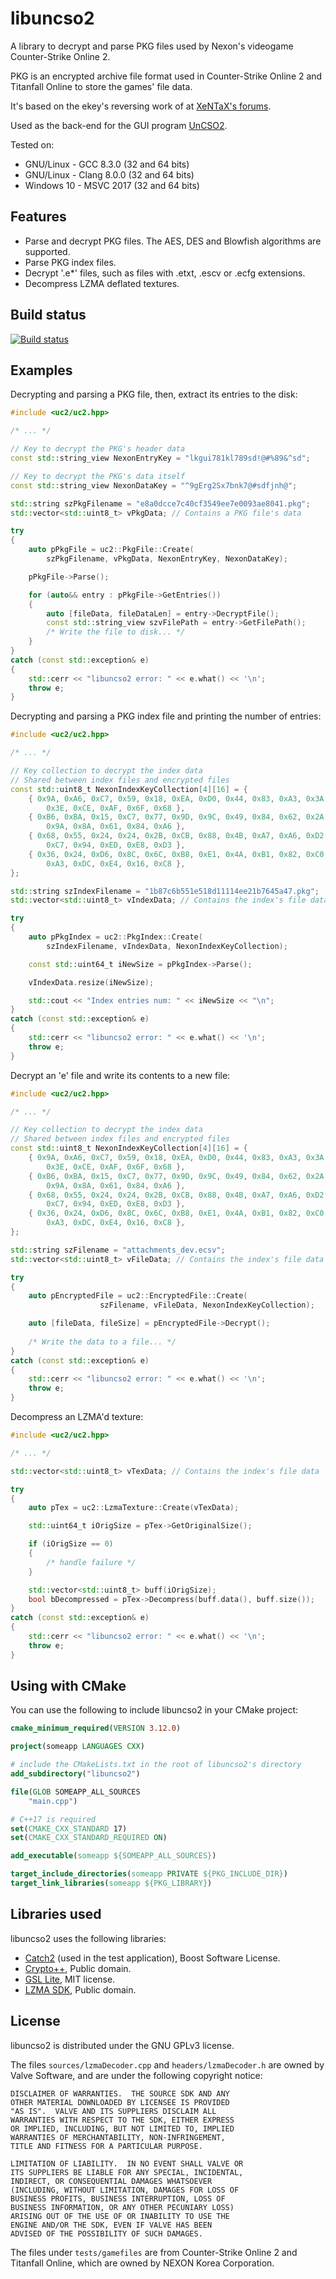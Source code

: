 # libuncso2

A library to decrypt and parse PKG files used by Nexon's videogame Counter-Strike Online 2.

PKG is an encrypted archive file format used in Counter-Strike Online 2 and Titanfall Online to store the games' file data.

It's based on the ekey's reversing work of at [XeNTaX's forums](https://forum.xentax.com/viewtopic.php?f=21&t=11117).

Used as the back-end for the GUI program [UnCSO2](https://github.com/L-Leite/UnCSO2).

Tested on:
- GNU/Linux - GCC 8.3.0 (32 and 64 bits)
- GNU/Linux - Clang 8.0.0 (32 and 64 bits)
- Windows 10 - MSVC 2017 (32 and 64 bits)

## Features

- Parse and decrypt PKG files. The AES, DES and Blowfish algorithms are supported.
- Parse PKG index files.
- Decrypt '.e*' files, such as files with .etxt, .escv or .ecfg extensions.
- Decompress LZMA deflated textures.

## Build status

[![Build status](https://ci.appveyor.com/api/projects/status/oygibb8s9c3xxdba/branch/master?svg=true)](https://ci.appveyor.com/project/L-Leite/libuncso2/branch/master)

## Examples

Decrypting and parsing a PKG file, then, extract its entries to the disk:

```cpp
#include <uc2/uc2.hpp>

/* ... */

// Key to decrypt the PKG's header data
const std::string_view NexonEntryKey = "lkgui781kl789sd!@#%89&^sd";

// Key to decrypt the PKG's data itself
const std::string_view NexonDataKey = "^9gErg2Sx7bnk7@#sdfjnh@";

std::string szPkgFilename = "e8a0dcce7c40cf3549ee7e0093ae8041.pkg";
std::vector<std::uint8_t> vPkgData; // Contains a PKG file's data

try
{
    auto pPkgFile = uc2::PkgFile::Create(
        szPkgFilename, vPkgData, NexonEntryKey, NexonDataKey);

    pPkgFile->Parse();

    for (auto&& entry : pPkgFile->GetEntries())
    {
        auto [fileData, fileDataLen] = entry->DecryptFile();
        const std::string_view szvFilePath = entry->GetFilePath();
        /* Write the file to disk... */
    }
}
catch (const std::exception& e)
{
    std::cerr << "libuncso2 error: " << e.what() << '\n';
    throw e;
}
```

Decrypting and parsing a PKG index file and printing the number of entries:

```cpp
#include <uc2/uc2.hpp>

/* ... */

// Key collection to decrypt the index data
// Shared between index files and encrypted files
const std::uint8_t NexonIndexKeyCollection[4][16] = {
    { 0x9A, 0xA6, 0xC7, 0x59, 0x18, 0xEA, 0xD0, 0x44, 0x83, 0xA3, 0x3A,
        0x3E, 0xCE, 0xAF, 0x6F, 0x68 },
    { 0xB6, 0xBA, 0x15, 0xC7, 0x77, 0x9D, 0x9C, 0x49, 0x84, 0x62, 0x2A,
        0x9A, 0x8A, 0x61, 0x84, 0xA6 },
    { 0x68, 0x55, 0x24, 0x24, 0x2B, 0xCB, 0x88, 0x4B, 0xA7, 0xA6, 0xD2,
        0xC7, 0x94, 0xED, 0xE8, 0xD3 },
    { 0x36, 0x24, 0xD6, 0x8C, 0x6C, 0xB8, 0xE1, 0x4A, 0xB1, 0x82, 0xC0,
        0xA3, 0xDC, 0xE4, 0x16, 0xC8 },
};

std::string szIndexFilename = "1b87c6b551e518d11114ee21b7645a47.pkg";
std::vector<std::uint8_t> vIndexData; // Contains the index's file data

try
{
    auto pPkgIndex = uc2::PkgIndex::Create(
        szIndexFilename, vIndexData, NexonIndexKeyCollection);

    const std::uint64_t iNewSize = pPkgIndex->Parse();

    vIndexData.resize(iNewSize);

    std::cout << "Index entries num: " << iNewSize << "\n";
}
catch (const std::exception& e)
{
    std::cerr << "libuncso2 error: " << e.what() << '\n';
    throw e;
}
```

Decrypt an 'e' file and write its contents to a new file:

```cpp
#include <uc2/uc2.hpp>

/* ... */

// Key collection to decrypt the index data
// Shared between index files and encrypted files
const std::uint8_t NexonIndexKeyCollection[4][16] = {
    { 0x9A, 0xA6, 0xC7, 0x59, 0x18, 0xEA, 0xD0, 0x44, 0x83, 0xA3, 0x3A,
        0x3E, 0xCE, 0xAF, 0x6F, 0x68 },
    { 0xB6, 0xBA, 0x15, 0xC7, 0x77, 0x9D, 0x9C, 0x49, 0x84, 0x62, 0x2A,
        0x9A, 0x8A, 0x61, 0x84, 0xA6 },
    { 0x68, 0x55, 0x24, 0x24, 0x2B, 0xCB, 0x88, 0x4B, 0xA7, 0xA6, 0xD2,
        0xC7, 0x94, 0xED, 0xE8, 0xD3 },
    { 0x36, 0x24, 0xD6, 0x8C, 0x6C, 0xB8, 0xE1, 0x4A, 0xB1, 0x82, 0xC0,
        0xA3, 0xDC, 0xE4, 0x16, 0xC8 },
};

std::string szFilename = "attachments_dev.ecsv";
std::vector<std::uint8_t> vFileData; // Contains the index's file data

try
{
    auto pEncryptedFile = uc2::EncryptedFile::Create(
                    szFilename, vFileData, NexonIndexKeyCollection);

    auto [fileData, fileSize] = pEncryptedFile->Decrypt();
    
    /* Write the data to a file... */
}
catch (const std::exception& e)
{
    std::cerr << "libuncso2 error: " << e.what() << '\n';
    throw e;
}
```

Decompress an LZMA'd texture:

```cpp
#include <uc2/uc2.hpp>

/* ... */

std::vector<std::uint8_t> vTexData; // Contains the index's file data

try
{
    auto pTex = uc2::LzmaTexture::Create(vTexData);

    std::uint64_t iOrigSize = pTex->GetOriginalSize();

    if (iOrigSize == 0)
    {
        /* handle failure */
    }

    std::vector<std::uint8_t> buff(iOrigSize);
    bool bDecompressed = pTex->Decompress(buff.data(), buff.size());
}
catch (const std::exception& e)
{
    std::cerr << "libuncso2 error: " << e.what() << '\n';
    throw e;
}
```

## Using with CMake

You can use the following to include libuncso2 in your CMake project:

```cmake
cmake_minimum_required(VERSION 3.12.0)

project(someapp LANGUAGES CXX)

# include the CMakeLists.txt in the root of libuncso2's directory
add_subdirectory("libuncso2")

file(GLOB SOMEAPP_ALL_SOURCES
    "main.cpp")

# C++17 is required
set(CMAKE_CXX_STANDARD 17)
set(CMAKE_CXX_STANDARD_REQUIRED ON)

add_executable(someapp ${SOMEAPP_ALL_SOURCES})

target_include_directories(someapp PRIVATE ${PKG_INCLUDE_DIR})
target_link_libraries(someapp ${PKG_LIBRARY})
```

## Libraries used

libuncso2 uses the following libraries:

- [Catch2](https://github.com/catchorg/Catch2) (used in the test application), Boost Software License.
- [Crypto++](https://www.cryptopp.com/), Public domain.
- [GSL Lite](https://github.com/martinmoene/gsl-lite), MIT license.
- [LZMA SDK](https://www.7-zip.org/sdk.html), Public domain.

## License

libuncso2 is distributed under the GNU GPLv3 license.

The files `sources/lzmaDecoder.cpp` and `headers/lzmaDecoder.h` are owned by Valve Software, and are under the following copyright notice:

```
DISCLAIMER OF WARRANTIES.  THE SOURCE SDK AND ANY 
OTHER MATERIAL DOWNLOADED BY LICENSEE IS PROVIDED 
"AS IS".  VALVE AND ITS SUPPLIERS DISCLAIM ALL 
WARRANTIES WITH RESPECT TO THE SDK, EITHER EXPRESS 
OR IMPLIED, INCLUDING, BUT NOT LIMITED TO, IMPLIED 
WARRANTIES OF MERCHANTABILITY, NON-INFRINGEMENT, 
TITLE AND FITNESS FOR A PARTICULAR PURPOSE.  

LIMITATION OF LIABILITY.  IN NO EVENT SHALL VALVE OR 
ITS SUPPLIERS BE LIABLE FOR ANY SPECIAL, INCIDENTAL, 
INDIRECT, OR CONSEQUENTIAL DAMAGES WHATSOEVER 
(INCLUDING, WITHOUT LIMITATION, DAMAGES FOR LOSS OF 
BUSINESS PROFITS, BUSINESS INTERRUPTION, LOSS OF 
BUSINESS INFORMATION, OR ANY OTHER PECUNIARY LOSS) 
ARISING OUT OF THE USE OF OR INABILITY TO USE THE 
ENGINE AND/OR THE SDK, EVEN IF VALVE HAS BEEN 
ADVISED OF THE POSSIBILITY OF SUCH DAMAGES. 
```

The files under `tests/gamefiles` are from Counter-Strike Online 2 and Titanfall Online, which are owned by NEXON Korea Corporation.
